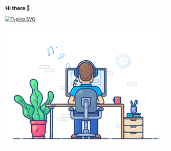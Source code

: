 ### Hi there 👋

  
[![Typing SVG](https://readme-typing-svg.demolab.com/?lines=This+is+Karthee)](https://git.io/typing-svg)

![alt text](https://github.com/cart1997/cart1997/blob/main/Anim's/Dev.gif)
